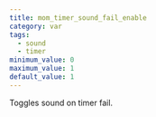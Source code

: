 ```yaml
---
title: mom_timer_sound_fail_enable
category: var
tags:
  - sound
  - timer
minimum_value: 0
maximum_value: 1
default_value: 1
---
```


Toggles sound on timer fail.